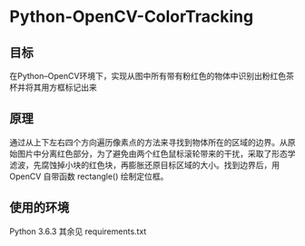 # Python-OpenCV-ColorTracking
## 目标
在Python–OpenCV环境下，实现从图中所有带有粉红色的物体中识别出粉红色茶杯并将其用方框标记出来
## 原理
通过从上下左右四个方向遍历像素点的方法来寻找到物体所在的区域的边界。从原始图片中分离红色部分，为了避免由两个红色鼠标滚轮带来的干扰，采取了形态学滤波，先腐蚀掉小块的红色块，再膨胀还原目标区域的大小。找到边界后，用 OpenCV 自带函数 rectangle() 绘制定位框。
## 使用的环境
Python 3.6.3
其余见 requirements.txt
